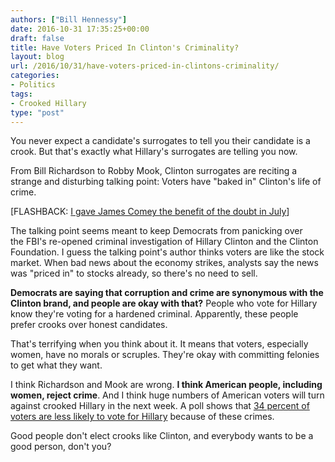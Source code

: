 ```yaml
---
authors: ["Bill Hennessy"]
date: 2016-10-31 17:35:25+00:00
draft: false
title: Have Voters Priced In Clinton's Criminality?
layout: blog
url: /2016/10/31/have-voters-priced-in-clintons-criminality/
categories:
- Politics
tags:
- Crooked Hillary
type: "post"
---
```


You never expect a candidate's surrogates to tell you their candidate is a crook. But that's exactly what Hillary's surrogates are telling you now.

From Bill Richardson to Robby Mook, Clinton surrogates are reciting a strange and disturbing talking point: Voters have "baked in" Clinton's life of crime.

[FLASHBACK: [I gave James Comey the benefit of the doubt in July](https://hennessysview.com/2016/07/10/convict-hillary/)]

The talking point seems meant to keep Democrats from panicking over the FBI's re-opened criminal investigation of Hillary Clinton and the Clinton Foundation. I guess the talking point's author thinks voters are like the stock market. When bad news about the economy strikes, analysts say the news was "priced in" to stocks already, so there's no need to sell.

**Democrats are saying that corruption and crime are synonymous with the Clinton brand, and people are okay with that?** People who vote for Hillary know they're voting for a hardened criminal. Apparently, these people prefer crooks over honest candidates.

That's terrifying when you think about it. It means that voters, especially women, have no morals or scruples. They're okay with committing felonies to get what they want.

I think Richardson and Mook are wrong. **I think American people, including women, reject crime**. And I think huge numbers of American voters will turn against crooked Hillary in the next week. A poll shows that [34 percent of voters are less likely to vote for Hillary](https://www.foxnews.com/politics/2016/10/30/new-poll-34-percent-less-likely-to-vote-for-clinton-after-new-email-revelations.html) because of these crimes.

Good people don't elect crooks like Clinton, and everybody wants to be a good person, don't you?
